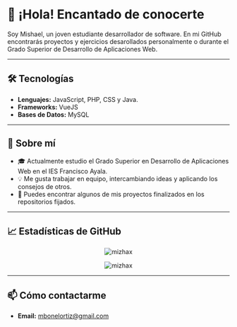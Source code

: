 # 👋 ¡Hola! Encantado de conocerte

Soy Mishael, un joven estudiante desarrollador de software. En mi GitHub encontrarás proyectos y ejercicios desarollados personalmente o durante el Grado Superior de Desarrollo de Aplicaciones Web.

---

## 🛠️ Tecnologías

- **Lenguajes:** JavaScript, PHP, CSS y Java.
- **Frameworks:** VueJS
- **Bases de Datos:** MySQL

---

## 🌟 Sobre mí

- 🎓 Actualmente estudio el Grado Superior en Desarrollo de Aplicaciones Web en el IES Francisco Ayala.
- 💡 Me gusta trabajar en equipo, intercambiando ideas y aplicando los consejos de otros.
- 🚀 Puedes encontrar algunos de mis proyectos finalizados en los repositorios fijados.
  
---

## 📈 Estadísticas de GitHub

<div align="center">
  <p align="center"><img src="https://github-readme-stats.vercel.app/api?username=MiZhaX&show_icons=true&theme=merko" alt="mizhax" /></p>
  <p align="center"><img src="https://github-readme-stats.vercel.app/api/top-langs/?username=MiZhaX&layout=compact&theme=merko&langs_count=8" alt="mizhax" /></p>
</div>

---

## 📫 Cómo contactarme

- **Email:** mbonelortiz@gmail.com

